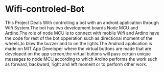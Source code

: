 # Wifi-controled-Bot
This Project Deals With controlling a bot with an android application through Wifi System.The bot has two development boards Node MCU and Ardino.The role of node MCU is to connect with mobile Wifi and Ardino have the code for rest of the bot opperation such as directional moment of the wheels,to blow the buzzer and to on the lights.The  Android application is made on MIT App Developer where the virtual buttons are made that are developed on the app screen,the virtual buttons will pass certain unique messages to node MCU,according to which Ardino performs the work such as forward, backward, right and left moment or to perform other work.  
